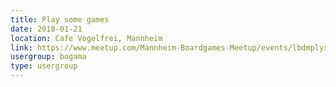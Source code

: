 ```yaml
---
title: Play some games
date: 2018-01-21
location: Cafe Vogelfrei, Mannheim
link: https://www.meetup.com/Mannheim-Boardgames-Meetup/events/lbdmplyxcbcc/
usergroup: bogama
type: usergroup
---
```

